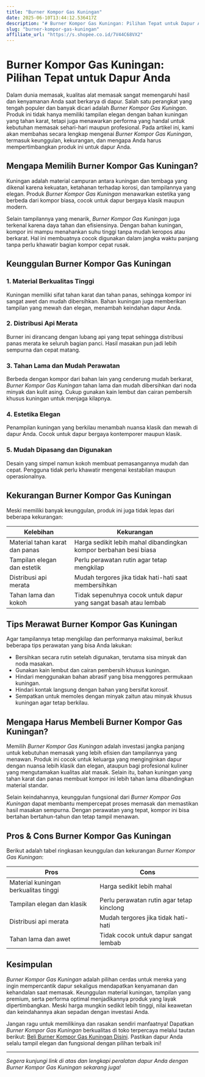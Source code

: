 ```yaml
---
title: "Burner Kompor Gas Kuningan"
date: 2025-06-10T13:44:12.536417Z
description: "# Burner Kompor Gas Kuningan: Pilihan Tepat untuk Dapur Anda..."
slug: "burner-kompor-gas-kuningan"
affiliate_url: "https://s.shopee.co.id/7V44C68VX2"
---
```

# Burner Kompor Gas Kuningan: Pilihan Tepat untuk Dapur Anda

Dalam dunia memasak, kualitas alat memasak sangat memengaruhi hasil dan kenyamanan Anda saat berkarya di dapur. Salah satu perangkat yang tengah populer dan banyak dicari adalah *Burner Kompor Gas Kuningan*. Produk ini tidak hanya memiliki tampilan elegan dengan bahan kuningan yang tahan karat, tetapi juga menawarkan performa yang handal untuk kebutuhan memasak sehari-hari maupun profesional. Pada artikel ini, kami akan membahas secara lengkap mengenai *Burner Kompor Gas Kuningan*, termasuk keunggulan, kekurangan, dan mengapa Anda harus mempertimbangkan produk ini untuk dapur Anda.

## Mengapa Memilih Burner Kompor Gas Kuningan?

Kuningan adalah material campuran antara kuningan dan tembaga yang dikenal karena kekuatan, ketahanan terhadap korosi, dan tampilannya yang elegan. Produk *Burner Kompor Gas Kuningan* menawarkan estetika yang berbeda dari kompor biasa, cocok untuk dapur bergaya klasik maupun modern.

Selain tampilannya yang menarik, *Burner Kompor Gas Kuningan* juga terkenal karena daya tahan dan efisiensinya. Dengan bahan kuningan, kompor ini mampu menahankan suhu tinggi tanpa mudah keropos atau berkarat. Hal ini membuatnya cocok digunakan dalam jangka waktu panjang tanpa perlu khawatir bagian kompor cepat rusak.

## Keunggulan Burner Kompor Gas Kuningan

### 1. Material Berkualitas Tinggi
Kuningan memiliki sifat tahan karat dan tahan panas, sehingga kompor ini sangat awet dan mudah dibersihkan. Bahan kuningan juga memberikan tampilan yang mewah dan elegan, menambah keindahan dapur Anda.

### 2. Distribusi Api Merata
Burner ini dirancang dengan lubang api yang tepat sehingga distribusi panas merata ke seluruh bagian panci. Hasil masakan pun jadi lebih sempurna dan cepat matang.

### 3. Tahan Lama dan Mudah Perawatan
Berbeda dengan kompor dari bahan lain yang cenderung mudah berkarat, *Burner Kompor Gas Kuningan* tahan lama dan mudah dibersihkan dari noda minyak dan kulit asing. Cukup gunakan kain lembut dan cairan pembersih khusus kuningan untuk menjaga kilapnya.

### 4. Estetika Elegan
Penampilan kuningan yang berkilau menambah nuansa klasik dan mewah di dapur Anda. Cocok untuk dapur bergaya kontemporer maupun klasik.

### 5. Mudah Dipasang dan Digunakan
Desain yang simpel namun kokoh membuat pemasangannya mudah dan cepat. Pengguna tidak perlu khawatir mengenai kestabilan maupun operasionalnya.

## Kekurangan Burner Kompor Gas Kuningan

Meski memiliki banyak keunggulan, produk ini juga tidak lepas dari beberapa kekurangan:

| Kelebihan | Kekurangan |
|--------------|-----------------|
| Material tahan karat dan panas | Harga sedikit lebih mahal dibandingkan kompor berbahan besi biasa |
| Tampilan elegan dan estetik | Perlu perawatan rutin agar tetap mengkilap |
| Distribusi api merata | Mudah tergores jika tidak hati-hati saat membersihkan |
| Tahan lama dan kokoh | Tidak sepenuhnya cocok untuk dapur yang sangat basah atau lembab |

## Tips Merawat Burner Kompor Gas Kuningan

Agar tampilannya tetap mengkilap dan performanya maksimal, berikut beberapa tips perawatan yang bisa Anda lakukan:
- Bersihkan secara rutin setelah digunakan, terutama sisa minyak dan noda masakan.
- Gunakan kain lembut dan cairan pembersih khusus kuningan.
- Hindari menggunakan bahan abrasif yang bisa menggores permukaan kuningan.
- Hindari kontak langsung dengan bahan yang bersifat korosif.
- Sempatkan untuk memoles dengan minyak zaitun atau minyak khusus kuningan agar tetap berkilau.

## Mengapa Harus Membeli Burner Kompor Gas Kuningan?

Memilih *Burner Kompor Gas Kuningan* adalah investasi jangka panjang untuk kebutuhan memasak yang lebih efisien dan tampilannya yang menawan. Produk ini cocok untuk keluarga yang menginginkan dapur dengan nuansa lebih klasik dan elegan, ataupun bagi profesional kuliner yang mengutamakan kualitas alat masak. Selain itu, bahan kuningan yang tahan karat dan panas membuat kompor ini lebih tahan lama dibandingkan material standar.

Selain keindahannya, keunggulan fungsional dari *Burner Kompor Gas Kuningan* dapat membantu mempercepat proses memasak dan memastikan hasil masakan sempurna. Dengan perawatan yang tepat, kompor ini bisa bertahan bertahun-tahun dan tetap tampil menawan.

## Pros & Cons Burner Kompor Gas Kuningan

Berikut adalah tabel ringkasan keunggulan dan kekurangan *Burner Kompor Gas Kuningan*:

| Pros | Cons |
|----------------------------|------------------------------|
| Material kuningan berkualitas tinggi | Harga sedikit lebih mahal |
| Tampilan elegan dan klasik | Perlu perawatan rutin agar tetap kinclong |
| Distribusi api merata | Mudah tergores jika tidak hati-hati |
| Tahan lama dan awet | Tidak cocok untuk dapur sangat lembab |

## Kesimpulan

*Burner Kompor Gas Kuningan* adalah pilihan cerdas untuk mereka yang ingin mempercantik dapur sekaligus mendapatkan kenyamanan dan kehandalan saat memasak. Keunggulan material kuningan, tampilan yang premium, serta performa optimal menjadikannya produk yang layak dipertimbangkan. Meski harga mungkin sedikit lebih tinggi, nilai keawetan dan keindahannya akan sepadan dengan investasi Anda.

Jangan ragu untuk memilikinya dan rasakan sendiri manfaatnya! Dapatkan *Burner Kompor Gas Kuningan* berkualitas di toko terpercaya melalui tautan berikut: [Beli Burner Kompor Gas Kuningan Disini](https://s.shopee.co.id/7V44C68VX2). Pastikan dapur Anda selalu tampil elegan dan fungsional dengan pilihan terbaik ini!

---

*Segera kunjungi link di atas dan lengkapi peralatan dapur Anda dengan Burner Kompor Gas Kuningan sekarang juga!*